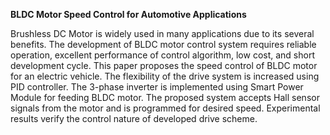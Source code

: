 **BLDC Motor Speed Control for Automotive Applications**

Brushless DC Motor is widely used in many applications due to its several benefits. The development of BLDC motor control system requires reliable operation, excellent performance of control algorithm, low cost, and short development cycle. This paper proposes the speed control of BLDC motor for an electric vehicle. The flexibility of the drive system is increased using PID controller. The 3-phase inverter is implemented using Smart Power Module for feeding BLDC motor. The proposed system accepts Hall sensor signals from the motor and is programmed for desired speed. Experimental results verify the control nature of developed drive scheme.

